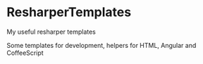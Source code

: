 # ResharperTemplates
My useful resharper templates

Some templates for development, helpers for HTML, Angular and CoffeeScript
